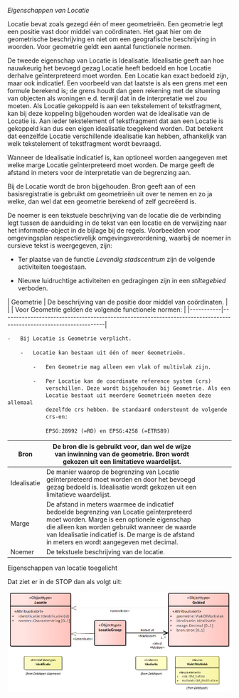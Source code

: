 *Eigenschappen van Locatie*

Locatie bevat zoals gezegd één of meer geometrieën. Een geometrie legt een
positie vast door middel van coördinaten. Het gaat hier om de geometrische
beschrijving en niet om een geografische beschrijving in woorden. Voor geometrie
geldt een aantal functionele normen.

De tweede eigenschap van Locatie is Idealisatie. Idealisatie geeft aan hoe
nauwkeurig het bevoegd gezag Locatie heeft bedoeld en hoe Locatie derhalve
geïnterpreteerd moet worden. Een Locatie kan exact bedoeld zijn, maar ook
indicatief. Een voorbeeld van dat laatste is als een grens met een formule
berekend is; de grens houdt dan geen rekening met de situering van objecten als
woningen e.d. terwijl dat in de interpretatie wel zou moeten. Als Locatie
gekoppeld is aan een tekstelement of tekstfragment, kan bij deze koppeling
bijgehouden worden wat de idealisatie van de Locatie is. Aan ieder tekstelement
of tekstfragment dat aan een Locatie is gekoppeld kan dus een eigen idealisatie
toegekend worden. Dat betekent dat eenzelfde Locatie verschillende idealisatie
kan hebben, afhankelijk van welk tekstelement of tekstfragment wordt bevraagd.

Wanneer de Idealisatie indicatief is, kan optioneel worden aangegeven met welke
marge Locatie geïnterpreteerd moet worden. De marge geeft de afstand in meters
voor de interpretatie van de begrenzing aan.

Bij de Locatie wordt de bron bijgehouden. Bron geeft aan of een basisregistratie
is gebruikt om geometrieën uit over te nemen en zo ja welke, dan wel dat een
geometrie berekend of zelf gecreëerd is.

De noemer is een tekstuele beschrijving van de locatie die de verbinding legt
tussen de aanduiding in de tekst van een locatie en de verwijzing naar het
informatie-object in de bijlage bij de regels. Voorbeelden voor omgevingsplan
respectievelijk omgevingsverordening, waarbij de noemer in cursieve tekst is
weergegeven, zijn:

-   Ter plaatse van de functie *Levendig stadscentrum* zijn de volgende
    activiteiten toegestaan.

-   Nieuwe luidruchtige activiteiten en gedragingen zijn in een *stiltegebied*
    verboden.

| Geometrie | De beschrijving van de positie door middel van coördinaten.                                                      |
|           | Voor Geometrie gelden de volgende functionele normen:                                                            |
|-----------|------------------------------------------------------------------------------------------------------------------|


    -   Bij Locatie is Geometrie verplicht.

        -   Locatie kan bestaan uit één of meer Geometrieën.

            -   Een Geometrie mag alleen een vlak of multivlak zijn.

            -   Per Locatie kan de coordinate reference system (crs)
                verschillen. Deze wordt bijgehouden bij Geometrie. Als een
                Locatie bestaat uit meerdere Geometrieën moeten deze allemaal
                dezelfde crs hebben. De standaard ondersteunt de volgende
                crs-en:

                EPSG:28992 (=RD) en EPSG:4258 (=ETRS89)

| Bron        | De bron die is gebruikt voor, dan wel de wijze van inwinning van de geometrie. Bron wordt gekozen uit een limitatieve waardelijst.                                                                                                                                                          |   |   |   |   |   |
|-------------|---------------------------------------------------------------------------------------------------------------------------------------------------------------------------------------------------------------------------------------------------------------------------------------------|---|---|---|---|---|
| Idealisatie | De manier waarop de begrenzing van Locatie geïnterpreteerd moet worden en door het bevoegd gezag bedoeld is. Idealisatie wordt gekozen uit een limitatieve waardelijst.                                                                                                                     |   |   |   |   |   |
| Marge       | De afstand in meters waarmee de indicatief bedoelde begrenzing van Locatie geïnterpreteerd moet worden. Marge is een optionele eigenschap die alleen kan worden gebruikt wanneer de waarde van Idealisatie indicatief is. De marge is de afstand in meters en wordt aangegeven met decimal. |   |   |   |   |   |
| Noemer      | De tekstuele beschrijving van de locatie.                                                                                                                                                                                                                                                   |   |   |   |   |   |

Eigenschappen van locatie toegelicht

Dat ziet er in de STOP dan als volgt uit:

![](media/7b88c964337e6d52450f0b05e2f98920.png)
